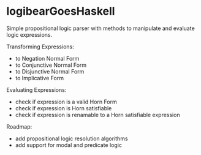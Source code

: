 # logibearGoesHaskell

Simple propositional logic parser with methods to manipulate and evaluate logic expressions. 

Transforming Expressions:

  - to Negation Normal Form
  - to Conjunctive Normal Form
  - to Disjunctive Normal Form
  - to Implicative Form

Evaluating Expressions:

  - check if expression is a valid Horn Form
  - check if expression is Horn satisfiable
  - check if expression is renamable to a Horn satisfiable expression
  
Roadmap:

  - add propositional logic resolution algorithms
  - add support for modal and predicate logic
  
